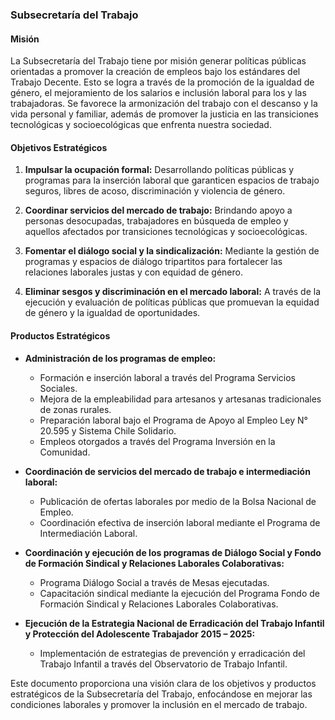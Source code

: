 ### Subsecretaría del Trabajo

#### Misión

La Subsecretaría del Trabajo tiene por misión generar políticas públicas orientadas a promover la creación de empleos bajo los estándares del Trabajo Decente. Esto se logra a través de la promoción de la igualdad de género, el mejoramiento de los salarios e inclusión laboral para los y las trabajadoras. Se favorece la armonización del trabajo con el descanso y la vida personal y familiar, además de promover la justicia en las transiciones tecnológicas y socioecológicas que enfrenta nuestra sociedad.

#### Objetivos Estratégicos

1. **Impulsar la ocupación formal:** Desarrollando políticas públicas y programas para la inserción laboral que garanticen espacios de trabajo seguros, libres de acoso, discriminación y violencia de género.

2. **Coordinar servicios del mercado de trabajo:** Brindando apoyo a personas desocupadas, trabajadores en búsqueda de empleo y aquellos afectados por transiciones tecnológicas y socioecológicas.

3. **Fomentar el diálogo social y la sindicalización:** Mediante la gestión de programas y espacios de diálogo tripartitos para fortalecer las relaciones laborales justas y con equidad de género.

4. **Eliminar sesgos y discriminación en el mercado laboral:** A través de la ejecución y evaluación de políticas públicas que promuevan la equidad de género y la igualdad de oportunidades.

#### Productos Estratégicos

- **Administración de los programas de empleo:**
  - Formación e inserción laboral a través del Programa Servicios Sociales.
  - Mejora de la empleabilidad para artesanos y artesanas tradicionales de zonas rurales.
  - Preparación laboral bajo el Programa de Apoyo al Empleo Ley N° 20.595 y Sistema Chile Solidario.
  - Empleos otorgados a través del Programa Inversión en la Comunidad.

- **Coordinación de servicios del mercado de trabajo e intermediación laboral:**
  - Publicación de ofertas laborales por medio de la Bolsa Nacional de Empleo.
  - Coordinación efectiva de inserción laboral mediante el Programa de Intermediación Laboral.

- **Coordinación y ejecución de los programas de Diálogo Social y Fondo de Formación Sindical y Relaciones Laborales Colaborativas:**
  - Programa Diálogo Social a través de Mesas ejecutadas.
  - Capacitación sindical mediante la ejecución del Programa Fondo de Formación Sindical y Relaciones Laborales Colaborativas.

- **Ejecución de la Estrategia Nacional de Erradicación del Trabajo Infantil y Protección del Adolescente Trabajador 2015 – 2025:**
  - Implementación de estrategias de prevención y erradicación del Trabajo Infantil a través del Observatorio de Trabajo Infantil.

Este documento proporciona una visión clara de los objetivos y productos estratégicos de la Subsecretaría del Trabajo, enfocándose en mejorar las condiciones laborales y promover la inclusión en el mercado de trabajo.

